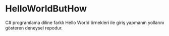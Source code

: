 # HelloWorldButHow
C# programlama diline farklı Hello World örnekleri ile giriş yapmanın yollarını gösteren deneysel repodur.
